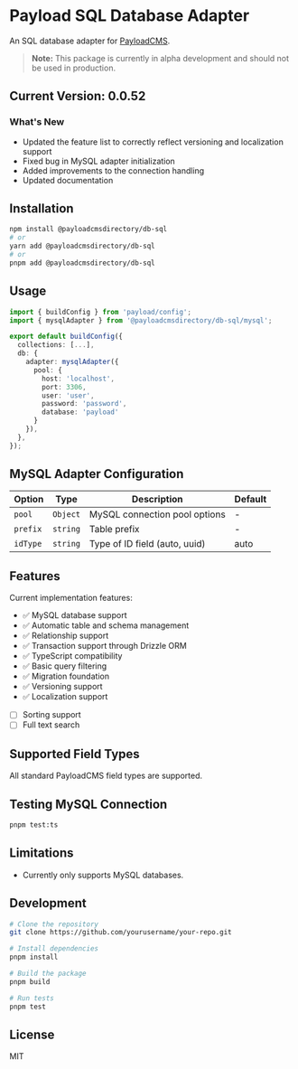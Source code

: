 # Payload SQL Database Adapter

An SQL database adapter for [PayloadCMS](https://payloadcms.com).

> **Note:** This package is currently in alpha development and should not be used in production.

## Current Version: 0.0.52

### What's New

- Updated the feature list to correctly reflect versioning and localization support
- Fixed bug in MySQL adapter initialization
- Added improvements to the connection handling
- Updated documentation

## Installation

```bash
npm install @payloadcmsdirectory/db-sql
# or
yarn add @payloadcmsdirectory/db-sql
# or
pnpm add @payloadcmsdirectory/db-sql
```

## Usage

```typescript
import { buildConfig } from 'payload/config';
import { mysqlAdapter } from '@payloadcmsdirectory/db-sql/mysql';

export default buildConfig({
  collections: [...],
  db: {
    adapter: mysqlAdapter({
      pool: {
        host: 'localhost',
        port: 3306,
        user: 'user',
        password: 'password',
        database: 'payload'
      }
    }),
  },
});
```

## MySQL Adapter Configuration

| Option   | Type     | Description                   | Default |
| -------- | -------- | ----------------------------- | ------- |
| `pool`   | `Object` | MySQL connection pool options | -       |
| `prefix` | `string` | Table prefix                  | -       |
| `idType` | `string` | Type of ID field (auto, uuid) | auto    |

## Features

Current implementation features:

- ✅ MySQL database support
- ✅ Automatic table and schema management
- ✅ Relationship support
- ✅ Transaction support through Drizzle ORM
- ✅ TypeScript compatibility
- ✅ Basic query filtering
- ✅ Migration foundation
- ✅ Versioning support
- ✅ Localization support
- [ ] Sorting support
- [ ] Full text search

## Supported Field Types

All standard PayloadCMS field types are supported.

## Testing MySQL Connection

```bash
pnpm test:ts
```

## Limitations

- Currently only supports MySQL databases.

## Development

```bash
# Clone the repository
git clone https://github.com/yourusername/your-repo.git

# Install dependencies
pnpm install

# Build the package
pnpm build

# Run tests
pnpm test
```

## License

MIT
